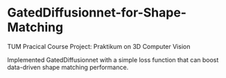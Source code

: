 # GatedDiffusionnet-for-Shape-Matching
TUM Pracical Course Project: Praktikum on 3D Computer Vision

Implemented GatedDiffusionnet with a simple loss function that can boost data-driven shape matching performance.
